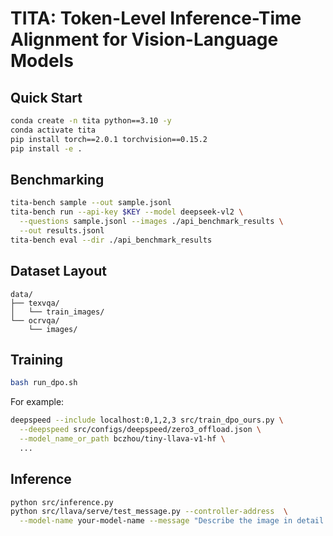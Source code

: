 # TITA: Token-Level Inference-Time Alignment for Vision-Language Models

## Quick Start
```bash
conda create -n tita python==3.10 -y
conda activate tita
pip install torch==2.0.1 torchvision==0.15.2
pip install -e .
```

## Benchmarking
```bash
tita-bench sample --out sample.jsonl
tita-bench run --api-key $KEY --model deepseek-vl2 \
  --questions sample.jsonl --images ./api_benchmark_results \
  --out results.jsonl
tita-bench eval --dir ./api_benchmark_results
```

## Dataset Layout
```
data/
├── texvqa/
│   └── train_images/
└── ocrvqa/
    └── images/
```

## Training
```bash
bash run_dpo.sh
```
For example:
```bash
deepspeed --include localhost:0,1,2,3 src/train_dpo_ours.py \
  --deepspeed src/configs/deepspeed/zero3_offload.json \
  --model_name_or_path bczhou/tiny-llava-v1-hf \
  ...
```


## Inference
```bash
python src/inference.py
python src/llava/serve/test_message.py --controller-address  \
  --model-name your-model-name --message "Describe the image in detail."
```


